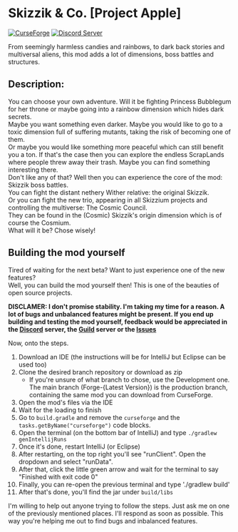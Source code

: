# Skizzik & Co. [Project Apple]
[![CurseForge](http://cf.way2muchnoise.eu/versions/bossutils.svg)](https://www.curseforge.com/minecraft/mc-mods/skizzik)
[![Discord Server](https://img.shields.io/discord/591914197219016707.svg?color=7289da&label=Skizzium%20Server&logo=discord&style=flat-square)](https://discord.gg/5rjBEzT9Bm)

From seemingly harmless candies and rainbows, to dark back stories and multiversal aliens, this mod adds a lot of dimensions, boss battles and structures.

## Description:
You can choose your own adventure. Will it be fighting Princess Bubblegum for her throne or maybe going into a rainbow dimension which hides dark secrets.<br>
Maybe you want something even darker. Maybe you would like to go to a toxic dimension full of suffering mutants, taking the risk of becoming one of them.<br>
Or maybe you would like something more peaceful which can still benefit you a ton. If that's the case then you can explore the endless ScrapLands where people threw away their trash. Maybe you can find something interesting there.<br>
Don't like any of that? Well then you can experience the core of the mod: Skizzik boss battles.<br>
You can fight the distant nethery Wither relative: the original Skizzik.<br>
Or you can fight the new trio, appearing in all Skizzium projects and controlling the multiverse: The Cosmic Council.<br>
They can be found in the (Cosmic) Skizzik's origin dimension which is of course the Cosmium.<br>
What will it be? Chose wisely!

## Building the mod yourself
Tired of waiting for the next beta? Want to just experience one of the new features?<br>
Well, you can build the mod yourself then! This is one of the beauties of open source projects.<br>

**DISCLAMER: I don't promise stability. I'm taking my time for a reason. A lot of bugs and unbalanced features might be present.
If you end up building and testing the mod yourself, feedback would be appreciated in the [Discord](https://discord.gg/5rjBEzT9Bm) server, the [Guild](https://guilded.gg/skizzium) server or the [Issues](https://github.com/Skizzium/Project-Apple/issues)**

Now, onto the steps.
1. Download an IDE (the instructions will be for IntelliJ but Eclipse can be used too)
1. Clone the desired branch repository or download as zip
   * If you're unsure of what branch to chose, use the Development one.<br>
     The main branch (Forge-{Latest Version}) is the production branch, containing the same mod you can download from CurseForge.
1. Open the mod's files via the IDE
1. Wait for the loading to finish
1. Go to `build.gradle` and remove the `curseforge` and the `tasks.getByName("curseforge")` code blocks.
1. Open the terminal (on the bottom bar of IntelliJ) and type `./gradlew genIntellijRuns`
1. Once it's done, restart IntelliJ (or Eclipse)
1. After restarting, on the top right you'll see "runClient". Open the dropdown and select "runData".
1. After that, click the little green arrow and wait for the terminal to say "Finished with exit code 0"
1. Finally, you can re-open the previous terminal and type './gradlew build'
1. After that's done, you'll find the jar under `build/libs`

I'm willing to help out anyone trying to follow the steps. Just ask me on one of the previously mentioned places.
I'll respond as soon as possible. This way you're helping me out to find bugs and inbalanced features.
